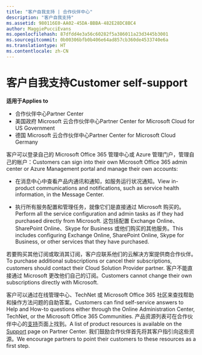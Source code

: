 ```yaml
---
title: "客户自我支持 | 合作伙伴中心"
description: "客户自我支持"
ms.assetid: 980116E0-AA02-45DA-BBBA-482E28DC8BC4
author: MaggiePucciEvans
ms.openlocfilehash: 87dfdd4e3a56c60282f5a386011a23d3445b3001
ms.sourcegitcommit: 0b00306bfb0b406e64ad857cb360de4533740e6a
ms.translationtype: HT
ms.contentlocale: zh-CN
---
```

# <a name="customer-self-support"></a><span data-ttu-id="3a585-103">客户自我支持</span><span class="sxs-lookup"><span data-stu-id="3a585-103">Customer self-support</span></span>

**<span data-ttu-id="3a585-104">适用于</span><span class="sxs-lookup"><span data-stu-id="3a585-104">Applies to</span></span>**

-  <span data-ttu-id="3a585-105">合作伙伴中心</span><span class="sxs-lookup"><span data-stu-id="3a585-105">Partner Center</span></span>
-  <span data-ttu-id="3a585-106">美国政府 Microsoft 云合作伙伴中心</span><span class="sxs-lookup"><span data-stu-id="3a585-106">Partner Center for Microsoft Cloud for US Government</span></span>
-  <span data-ttu-id="3a585-107">德国 Microsoft 云合作伙伴中心</span><span class="sxs-lookup"><span data-stu-id="3a585-107">Partner Center for Microsoft Cloud Germany</span></span>

<span data-ttu-id="3a585-108">客户可以登录自己的 Microsoft Office 365 管理中心或 Azure 管理门户，管理自己的帐户：</span><span class="sxs-lookup"><span data-stu-id="3a585-108">Customers can sign into their own Microsoft Office 365 admin center or Azure Management portal and manage their own accounts:</span></span>

-   <span data-ttu-id="3a585-109">在消息中心中查看产品内通讯和通知，如服务运行状况通知。</span><span class="sxs-lookup"><span data-stu-id="3a585-109">View in-product communications and notifications, such as service health information, in the Message Center.</span></span>

-   <span data-ttu-id="3a585-110">执行所有服务配置和管理任务，就像它们是直接通过 Microsoft 购买的。</span><span class="sxs-lookup"><span data-stu-id="3a585-110">Perform all the service configuration and admin tasks as if they had purchased directly from Microsoft.</span></span> <span data-ttu-id="3a585-111">这包括配置 Exchange Online、SharePoint Online、Skype for Business 或他们购买的其他服务。</span><span class="sxs-lookup"><span data-stu-id="3a585-111">This includes configuring Exchange Online, SharePoint Online, Skype for Business, or other services that they have purchased.</span></span>

<span data-ttu-id="3a585-112">若要购买其他订阅或取消其订阅，客户应联系他们的云解决方案提供商合作伙伴。</span><span class="sxs-lookup"><span data-stu-id="3a585-112">To purchase additional subscriptions or cancel their subscriptions, customers should contact their Cloud Solution Provider partner.</span></span> <span data-ttu-id="3a585-113">客户不能直接通过 Microsoft 更改他们自己的订阅。</span><span class="sxs-lookup"><span data-stu-id="3a585-113">Customers cannot change their own subscriptions directly with Microsoft.</span></span>

<span data-ttu-id="3a585-114">客户可以通过在线管理中心、TechNet 或 Microsoft Office 365 社区来查找帮助和操作方法问题的自助答案。</span><span class="sxs-lookup"><span data-stu-id="3a585-114">Customers can find self-service answers to Help and How-to questions either through the Online Administration Center, TechNet, or the Microsoft Office 365 Communities.</span></span> <span data-ttu-id="3a585-115">产品资源列表可在合作伙伴中心的[支持](https://partnercenter.microsoft.com/partner/support)页面上找到。</span><span class="sxs-lookup"><span data-stu-id="3a585-115">A list of product resources is available on the [Support](https://partnercenter.microsoft.com/partner/support) page on Partner Center.</span></span> <span data-ttu-id="3a585-116">我们鼓励合作伙伴首先将其客户指引向这些资源。</span><span class="sxs-lookup"><span data-stu-id="3a585-116">We encourage partners to point their customers to these resources as a first step.</span></span>

 

 



